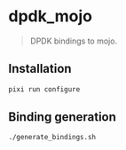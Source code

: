 # dpdk_mojo
> DPDK bindings to mojo.

## Installation

```bash
pixi run configure
```

## Binding generation
```bash
./generate_bindings.sh
```